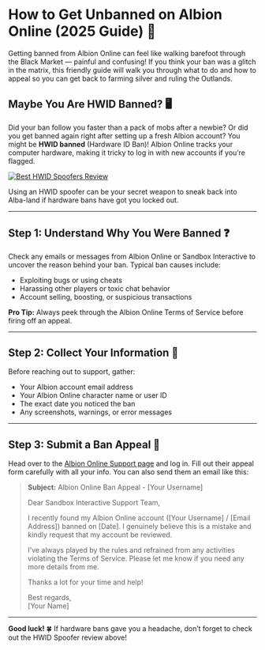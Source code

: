 # How to Get Unbanned on Albion Online (2025 Guide) 🎯

Getting banned from Albion Online can feel like walking barefoot through the Black Market — painful and confusing! If you think your ban was a glitch in the matrix, this friendly guide will walk you through what to do and how to appeal so you can get back to farming silver and ruling the Outlands.

## Maybe You Are HWID Banned? 🖥️

Did your ban follow you faster than a pack of mobs after a newbie? Or did you get banned again right after setting up a fresh Albion account? You might be **HWID banned** (Hardware ID Ban)! Albion Online tracks your computer hardware, making it tricky to log in with new accounts if you’re flagged.

[![Best HWID Spoofers Review](https://img.shields.io/badge/Best%20HWID%20Spoofers-Read%20Review-brightgreen?style=for-the-badge&logo=origin)](https://hwid-spoofer.mystrikingly.com/)

Using an HWID spoofer can be your secret weapon to sneak back into Alba-land if hardware bans have got you locked out.

---

## Step 1: Understand Why You Were Banned ❓

Check any emails or messages from Albion Online or Sandbox Interactive to uncover the reason behind your ban. Typical ban causes include:
- Exploiting bugs or using cheats
- Harassing other players or toxic chat behavior
- Account selling, boosting, or suspicious transactions

**Pro Tip:** Always peek through the Albion Online Terms of Service before firing off an appeal.

---

## Step 2: Collect Your Information 📝

Before reaching out to support, gather:
- Your Albion account email address  
- Your Albion Online character name or user ID  
- The exact date you noticed the ban  
- Any screenshots, warnings, or error messages

---

## Step 3: Submit a Ban Appeal 📧

Head over to the [Albion Online Support page](https://www.albiononline.com/en/support) and log in. Fill out their appeal form carefully with all your info. You can also send them an email like this:

> **Subject:** Albion Online Ban Appeal - [Your Username]  
>  
> Dear Sandbox Interactive Support Team,  
>  
> I recently found my Albion Online account ([Your Username] / [Email Address]) banned on [Date]. I genuinely believe this is a mistake and kindly request that my account be reviewed.  
>  
> I’ve always played by the rules and refrained from any activities violating the Terms of Service. Please let me know if you need any more details from me.  
>  
> Thanks a lot for your time and help!  
>  
> Best regards,  
> [Your Name]

---

**Good luck!** 🍀 If hardware bans gave you a headache, don’t forget to check out the HWID Spoofer review above!